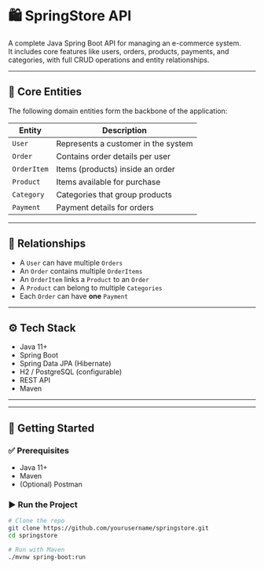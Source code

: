 # 🛍️ SpringStore API

A complete Java Spring Boot API for managing an e-commerce system.  
It includes core features like users, orders, products, payments, and categories, with full CRUD operations and entity relationships.

---

## 🧱 Core Entities

The following domain entities form the backbone of the application:

| Entity      | Description                          |
|-------------|--------------------------------------|
| `User`      | Represents a customer in the system  |
| `Order`     | Contains order details per user      |
| `OrderItem` | Items (products) inside an order     |
| `Product`   | Items available for purchase         |
| `Category`  | Categories that group products       |
| `Payment`   | Payment details for orders           |

---

## 🔁 Relationships

- A `User` can have multiple `Orders`
- An `Order` contains multiple `OrderItems`
- An `OrderItem` links a `Product` to an `Order`
- A `Product` can belong to multiple `Categories`
- Each `Order` can have **one** `Payment`

---

## ⚙️ Tech Stack

- Java 11+
- Spring Boot
- Spring Data JPA (Hibernate)
- H2 / PostgreSQL (configurable)
- REST API
- Maven

---

---

## 🚀 Getting Started

### ✅ Prerequisites

- Java 11+
- Maven
- (Optional) Postman

### ▶️ Run the Project

```bash
# Clone the repo
git clone https://github.com/yourusername/springstore.git
cd springstore

# Run with Maven
./mvnw spring-boot:run



